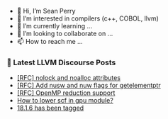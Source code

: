 - 👋 Hi, I’m Sean Perry
- 👀 I’m interested in compilers (c++, COBOL, llvm)
- 🌱 I’m currently learning ...
- 💞️ I’m looking to collaborate on ...
- 📫 How to reach me ...

<!---
s66perry/s66perry is a ✨ special ✨ repository because its `README.md` (this file) appears on your GitHub profile.
You can click the Preview link to take a look at your changes.
--->
### 📕 Latest LLVM Discourse Posts

<!-- DISCOURSE-LLVM:START -->
- [[RFC] nolock and noalloc attributes](https://discourse.llvm.org/t/rfc-nolock-and-noalloc-attributes/76837?page=4#post_80)
- [[RFC] Add nusw and nuw flags for getelementptr](https://discourse.llvm.org/t/rfc-add-nusw-and-nuw-flags-for-getelementptr/78672#post_19)
- [[RFC] OpenMP reduction support](https://discourse.llvm.org/t/rfc-openmp-reduction-support/3367#post_17)
- [How to lower scf in gpu module?](https://discourse.llvm.org/t/how-to-lower-scf-in-gpu-module/79078#post_5)
- [18.1.6 has been tagged](https://discourse.llvm.org/t/18-1-6-has-been-tagged/79069#post_6)
<!-- DISCOURSE-LLVM:END -->
